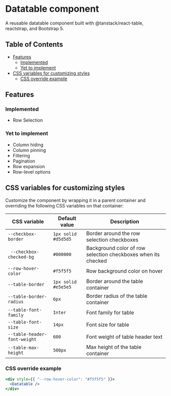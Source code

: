 # Datatable component

A reusable datatable component built with @tanstack/react-table, reactstrap, and Bootstrap 5.

## Table of Contents

- [Features](#features)
  - [Implemented](#implemented)
  - [Yet to implement](#yet-to-implement)
- [CSS variables for customizing styles](#css-variables-for-customizing-styles)
  - [CSS override example](#css-override-example)

## Features

### Implemented

- Row Selection

### Yet to implement

- Column hiding
- Column pinning
- Filtering
- Pagination
- Row expansion
- Row-level options

## CSS variables for customizing styles

Customize the component by wrapping it in a parent container and overriding the following CSS variables on that container:

| CSS variable                 | Default value       | Description                                                   |
| ---------------------------- | ------------------- | ------------------------------------------------------------- |
| `--checkbox-border`          | `1px solid #d5d5d5` | Border around the row selection checkboxes                    |
| ` --checkbox-checked-bg`     | `#000000`           | Background color of row selection checkboxes when its checked |
| `--row-hover-color`          | `#f5f5f5`           | Row background color on hover                                 |
| `--table-border`             | `1px solid #e5e5e5` | Border around the table container                             |
| `--table-border-radius`      | `6px`               | Border radius of the table container                          |
| `--table-font-family`        | `Inter`             | Font family for table                                         |
| `--table-font-size`          | `14px`              | Font size for table                                           |
| `--table-header-font-weight` | `600`               | Font weight of table header text                              |
| `--table-max-height`         | `500px`             | Max height of the table container                             |

### CSS override example

```jsx
<div style={{ "--row-hover-color": "#f5f5f5" }}>
  <Datatable />
</div>
```
